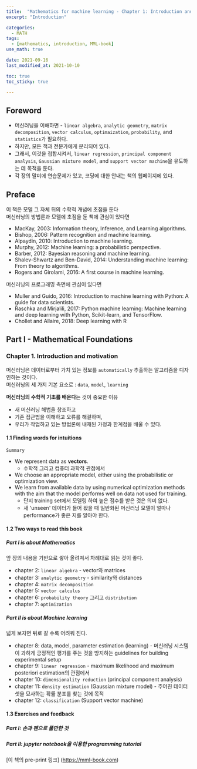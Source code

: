 ```yaml
---
title:  "Mathematics for machine learning - Chapter 1: Introduction and motivation"
excerpt: "Introduction"

categories:
  - MATH
tags:
  - [mathematics, introduction, MML-book]
use_math: true

date: 2021-09-16
last_modified_at: 2021-10-10

toc: true
toc_sticky: true

---
```

## Foreword

- 머신러닝을 이해하면 - `linear algebra`, `analytic geometry`, `matrix decomposition`, `vector calculus`, `optimaization`, `probability`, and `statistics`가 필요하다.  
- 하지만, 모든 책과 전문가에게 분리되어 있다.  
- 그래서, 이것을 접합시켜서, `linear regression`, `principal component analysis`, `Gaussian mixture model`, and `support vector machine`을 유도하는 데 목적을 둔다.
- 각 장의 말미에 연습문제가 있고, 코딩에 대한 안내는 책의 웹페이지에 있다.  

## Preface

이 책은 모델 그 자체 뒤의 수학적 개념에 초점을 둔다  
머신러닝의 방법론과 모델에 초점을 둔 책에 관심이 있다면  

- MacKay, 2003: Information theory, Inference, and Learning algorithms.
- Bishop, 2006: Pattern recognition and machine learning.
- Alpaydin, 2010: Introduction to machine learning.
- Murphy, 2012: Machine learning: a probabilistic perspective.
- Barber, 2012: Bayesian reasoning and machine learning.
- Shalev-Shwartz and Ben-David, 2014: Understanding machine learning: From theory to algorithms.
- Rogers and Girolami, 2016: A first course in machine learning.

머신러닝의 프로그래밍 측면에 관심이 있다면

- Muller and Guido, 2016: Introduction to machine learning with Python: A guide for data scientists.
- Raschka and Mirjalili, 2017: Python machine learning: Machine learning and deep learning with Python, Scikit-learn, and TensorFlow.
- Chollet and Allaire, 2018: Deep learning with R

## Part I - Mathematical Foundations

### Chapter 1. Introduction and motivation

머신러닝은 데이터로부터 가치 있는 정보를 `automatically` 추출하는 알고리즘을 디자인하는 것이다.  
머신러닝의 세 가지 기본 요소로 : `data`, `model`, `learning`  

**머신러닝의 수학적 기초를 배운다**는 것이 중요한 이유

- 새 머신러닝 해법을 창조하고
- 기존 접근법을 이해하고 오류를 해결하며,
- 우리가 작업하고 있는 방법론에 내재된 가정과 한계점을 배울 수 있다.

#### 1.1 Finding words for intuitions

`Summary`

- We represent data as **vectors**.
  - 수학적 그리고 컴퓨터 과학적 관점에서
- We choose an appropriate model, either using the probabilistic or optimization view.
- We learn from available data by using numerical optimization methods with the aim that the model performs well on data not used for training.
  - 단지 training set에서 모델링 하여 높은 점수를 받은 것은 의미 없다.
  - 새 'unseen' 데이터가 들어 왔을 때 일반화된 머신러닝 모델이 얼마나 performance가 좋은 지를 알아야 한다.

#### 1.2 Two ways to read this book

##### Part I is about Mathematics

앞 장의 내용을 기반으로 쌓아 올려져서 차례대로 읽는 것이 좋다.

- chapter 2: `linear algebra` - vector와 matrices
- chapter 3: `analytic geometry` - similarity와 distances
- chapter 4: `matrix decomposition`
- chapter 5: `vector calculus`
- chapter 6: `probability theory` 그리고 `distribution`
- chapter 7: `optimization`

##### Part II is about Machine learning

넓게 보자면 뒤로 갈 수록 어려워 진다.

- chapter 8: data, model, parameter estimation (learning) - 머신러닝 시스템이 과하게 긍정적인 평가를 주는 것을 방지하는 guidelines for building experimental setup
- chapter 9: `linear regression` - maximum likelihood and maximum posteriori estimation의 관점에서
- chapter 10: `dimensionality reduction` (principal component analysis)
- chapter 11: `density estimation` (Gaussian mixture model) - 주어진 데이터셋을 묘사하는 확률 분포를 찾는 것에 목적
- chapter 12: `classification` (Support vector machine)

#### 1.3 Exercises and feedback

##### Part I: 손과 펜으로 풀만한 것

##### Part II: jupyter notebook을 이용한 programming tutorial

[이 책의 pre-print 링크] (<https://mml-book.com>)
